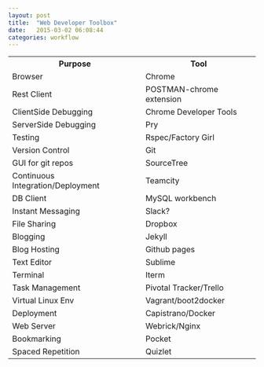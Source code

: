 ```yaml
---
layout: post
title:  "Web Developer Toolbox"
date:   2015-03-02 06:08:44
categories: workflow
---
```

  <table class="responsive-table striped">
    <tr>
      <th> Purpose </th>
      <th> Tool  </th>
    </tr>
    <tr>
      <td>Browser </td>
      <td> Chrome</td>
    </tr>
    <tr>
      <td>Rest Client </td>
      <td>POSTMAN-chrome extension </td>
    </tr>
    <tr>
      <td>ClientSide Debugging </td>
      <td> Chrome Developer Tools</td>
    </tr>
    <tr>
      <td>ServerSide Debugging </td>
      <td>Pry </td>
    </tr>
      <tr>
      <td>Testing</td>
      <td> Rspec/Factory Girl</td>
    </tr>
    <tr>
      <td>Version Control</td>
      <td>Git </td>
    </tr>
    <tr>
      <td>GUI for git repos </td>
      <td>SourceTree</td>
    </tr>
    <tr>
      <td>Continuous Integration/Deployment </td>
      <td>Teamcity </td>
    </tr>
      <tr>
      <td>DB Client </td>
      <td> MySQL workbench</td>
    </tr>
    <tr>
      <td> Instant Messaging </td>
      <td>Slack? </td>
    </tr>
    <tr>
      <td>File Sharing</td>
      <td>Dropbox</td>
    </tr>
    <tr>
      <td>Blogging </td>
      <td>Jekyll </td>
    </tr>
      <tr>
      <td>Blog Hosting</td>
      <td>Github pages</td>
    </tr>
    <tr>
      <td>Text Editor</td>
      <td>Sublime </td>
    </tr>
    <tr>
      <td>Terminal</td>
      <td>Iterm</td>
    </tr>
    <tr>
      <td>Task Management </td>
      <td>Pivotal Tracker/Trello </td>
    </tr>
    <tr>
      <td>Virtual Linux Env </td>
      <td>Vagrant/boot2docker </td>
    </tr>
    <tr>
      <td>Deployment</td>
      <td>Capistrano/Docker </td>
    </tr>
    <tr>
      <td>Web Server</td>
      <td> Webrick/Nginx</td>
    </tr>
    <tr>
      <td>Bookmarking</td>
      <td>Pocket </td>
    </tr>
    <tr>
      <td>Spaced Repetition</td>
      <td>Quizlet</td>
    </tr>
  </table>
